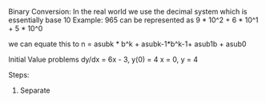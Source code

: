 Binary Conversion: 
In the real world we use the decimal system which is essentially base 10
Example: 965 can be represented as 9 * 10^2 + 6 * 10^1 + 5 * 10^0

we can equate this to n = asubk * b^k + asubk-1*b^k-1+ asub1b + asub0


Initial Value problems 
dy/dx = 6x - 3, y(0) = 4
x = 0, y = 4 

Steps: 
1. Separate 